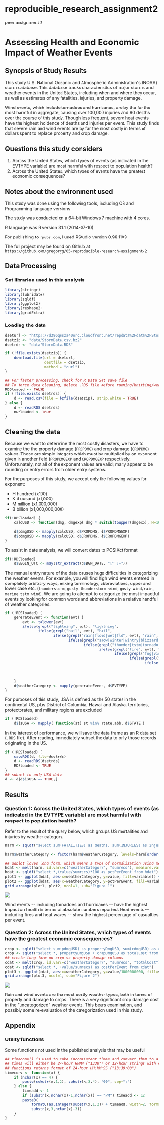 # reproducible_research_assignment2
peer assignment 2
# Assessing Health and Economic Impact of Weather Events
## Synopsis of Study Results

This study U.S. National Oceanic and Atmospheric Administration's
(NOAA) storm database. This database tracks characteristics of major
storms and weather events in the United States, including when and
where they occur, as well as estimates of any fatalities, injuries,
and property damage.

Wind events, which include tornadoes and hurricanes, are by the far
the most harmful in aggregate, causing over 100,000 injuries and 90
deaths over the course of this study.  Though less frequent, severe
heat events have the highest incidence of deaths and injuries per
event.  This study finds that severe rain and wind events are by far
the most costly in terms of dollars spent to replace property and crop
damage.

## Questions this study considers

  1. Across the United States, which types of events (as indicated in the EVTYPE variable) are most harmful with respect to population health?
  1. Across the United States, which types of events have the greatest economic consequences?

## Notes about the environment used
This study was done using the following tools, including OS and Programming language versions

The study was conducted on a 64-bit Windows 7 machine with 4 cores.

R language was R version 3.1.1 (2014-07-10)

For publishing to `rpubs.com`, I used RStudio version 0.98.1103

The full project may be found on Github at `https://github.com/gregoryg/05-reproducible-research-assignment-2`

## Data Processing
### Set libraries used in this analysis

```r
library(stringr)
library(lubridate)
library(sqldf)
library(ggplot2)
library(reshape2)
library(gridExtra)
```
### Loading the data

```r
dseturl <- "https://d396qusza40orc.cloudfront.net/repdata%2Fdata%2FStormData.csv.bz2"
dsetzip <- "data/StormData.csv.bz2"
dsetrds <- "data/StormData.RDS"

if (!file.exists(dsetzip)) {
    download.file(url = dseturl,
                  destfile = dsetzip,
                  method = "curl")
}

## For faster processing, check for R Data Set save file
## To force data cleaning, delete .RDS file before running/knitting/weaving
RDSloaded <- FALSE
if (!file.exists(dsetrds)) {
    d <- read.csv(file = bzfile(dsetzip), strip.white = TRUE)
} else {
    d <- readRDS(dsetrds)
    RDSloaded <- TRUE
}
```

## Cleaning the data

Because we want to determine the most costly disasters, we have to
examine the the property damage (`PROPDMG`) and crop damage
(`CROPDMG`) values.  These are simple integers which must be
multiplied by an exponent given in another field (`PROPDMGEXP` and
`CROPDMGEXP` respectively.  Unfortunately, not all of the exponent
values are valid; many appear to be rounding or entry errors from
older entry systems.

For the purposes of this study, we accept only the following values
for exponent:
  * H hundred (x100)
  * K thousand (x1,000)
  * M million (x1,000,000)
  * B billion (x1,000,000,000)


```r
if(!RDSloaded) {
    calcUSD <- function(dmg, dmgexp) dmg * switch(toupper(dmgexp), H=100, K=1000, M=1000000, B=1000000000, 1)

    d$pdmgUSD <- mapply(calcUSD, d$PROPDMG, d$PROPDMGEXP)
    d$cdmgUSD <- mapply(calcUSD, d$CROPDMG, d$CROPDMGEXP)
}
```

To assist in date analysis, we will convert dates to POSIXct format


```r
if(!RDSloaded)
    d$BEGIN_UTC <- mdy(str_extract(d$BGN_DATE, "[^ ]+"))
```

The manual entry nature of the data causes huge difficulties in
categorizing the weather events.  For example, you will find high wind
events entered in completely arbitrary ways, mixing terminology,
abbreviations, upper and lower case etc. (`thunderstorm`, `gusty
thunderstorm wind`, `gusty wind/rain`, `marine tstm wind`).  We are
going to attempt to categorize the most impactful events by looking
for common words and abbreviations in a relative handful of weather
categories.


```r
if (!RDSloaded) {
    generateEvent <- function(evt) {
        evt <- tolower(evt)
        ifelse(grepl("lightning", evt), "lightning",
               ifelse(grepl("hail", evt), "hail",
                      ifelse(grepl("rain|flood|wet|fld", evt), "rain",
                             ifelse(grepl("snow|winter|wintry|blizzard|sleet|cold|ice|freeze|avalanche|icy", evt), "winter",
                                    ifelse(grepl("thunder|tstm|tornado|wind|hurricane|funnel|tropical +storm", evt), "wind",
                                           ifelse(grepl("fire", evt), "fire",
                                                  ifelse(grepl("fog|visibility|dark|dust", evt), "low visibility",
                                                         ifelse(grepl("surf|surge|tide|tsunami|current", evt), "ocean surge",
                                                                ifelse(grepl("heat|high +temp|record +temp|warm|dry", evt), "heat",
                                                                       ifelse(grepl("volcan", evt), "volcanic activity",
                                                                              "uncategorized"
                                                                              ))))))))))
    }
    d$weatherCategory <- mapply(generateEvent, d$EVTYPE)
}
```


For purposes of this study, USA is defined as the 50 states in the
continental US, plus District of Columbia, Hawaii and
Alaska. territories, protectorates, and military regions are excluded


```r
if (!RDSloaded)
    d$isUSA <- mapply( function(st) st %in% state.abb, d$STATE )
```

In the interest of performance, we will save the data frame as an R
data set (`.RDS` file).  After reading, immediately subset the data to
only those records originating in the US.


```r
if (!RDSloaded) {
    saveRDS(d, file=dsetrds)
    d <- readRDS(dsetrds)
    RDSloaded <- TRUE
}
## subset to only USA data
d <- d[d$isUSA == TRUE,]
```

## Results
### Question 1: Across the United States, which types of events (as indicated in the EVTYPE variable) are most harmful with respect to population health?

Refer to the result of the query below, which groups US mortalities and injuries by weather category.


```r
harm <- sqldf("select sum(FATALITIES) as deaths, sum(INJURIES) as injuries, weatherCategory,count(*) as sumrecs from d group by weatherCategory ")

harm$weatherCategory <- factor(harm$weatherCategory, levels=harm[order(harm$injuries), "weatherCategory"])

## ggplot loves long form, which means a type of normalization using melt()
hdat <- melt(harm, id.vars=c("weatherCategory", "sumrecs"), measure.vars=c("deaths", "injuries"))
hdat <- sqldf("select *,(value/sumrecs)*100 as pctPerEvent from hdat")
plot1 <- ggplot(hdat, aes(x=weatherCategory, y=value, fill=variable)) + geom_bar(stat="identity") + coord_flip() + ggtitle("Total Casualties per Weather Type") + xlab("Weather type") + ylab("# Casualties")
plot2 <- ggplot(hdat, aes(x=weatherCategory, y=pctPerEvent, fill=variable)) + geom_bar(stat="identity") + coord_flip() + ggtitle("Average Casualties per Incident") + xlab("Weather type") + ylab("% Casualties Reported")
grid.arrange(plot1, plot2, ncol=1, sub="Figure 1")
```

![](Project_files/figure-html/findHarmfulEvents-1.png) 

Wind events -- including tornadoes and hurricanes -- have the highest
impact on health in terms of absolute numbers reported.  Heat events
-- including fires and heat waves -- show the highest percentage of
casualties per event.

### Question 2: Across the United States, which types of events have the greatest economic consequences?


```r
crop <- sqldf("select sum(pdmgUSD) as propertyDmgUSD, sum(cdmgUSD) as cropDmgUSD, count(*) as sumrecs, weatherCategory from d group by weatherCategory")
crop <- sqldf("select *, propertyDmgUSD + cropDmgUSD as totalCost from crop")
## create long form on crop vs property damage columns
cdat <- melt(crop, id.vars=c("weatherCategory", "sumrecs", "totalCost"), measure.vars=c("propertyDmgUSD", "cropDmgUSD"))
cdat <- sqldf("select *, (value/sumrecs) as costPerEvent from cdat")
plot3 <- ggplot(cdat, aes(x=weatherCategory, y=value/1000000000, fill=variable)) + geom_bar(stat="identity") + coord_flip() + ggtitle("Damages per Weather Type") + xlab("Weather type") + ylab("Damages in Billions USD")
grid.arrange(plot3, ncol=1, sub="Figure 2")
```

![](Project_files/figure-html/unnamed-chunk-1-1.png) 

Rain and wind events are the most costly weather types, both in terms
of property and damage to crops.  There is a very significant crop
damage cost in the "uncategorized" weather events.  This bears
examination, and possibly some re-evaluation of the categorization
used in this study.  

## Appendix
### Utility functions
Some functions not used in the published analysis that may be useful


```r
## timeconv() is used to take inconsistent times and convert them to a standard format
## times will either be 24-hour HHMM ("1330") or 12-hour strings with AM/PM ("01:30:00 PM")
## functions returns format of 24-hour HH:MM:SS ("13:30:00")
timeconv <- function(x) {
    if (nchar(x) == 4) {
        paste(substr(x,1,2), substr(x,3,4), "00", sep=":")
    } else {
        timeadd <- 1
        if (substr(x,nchar(x)-1,nchar(x)) == "PM") timeadd <- 12
        paste0(
            formatC(as.integer(substr(x,1,2)) + timeadd, width=2, format="d", flag="0"),
            substr(x,3,nchar(x)-3))
    }
}
```
